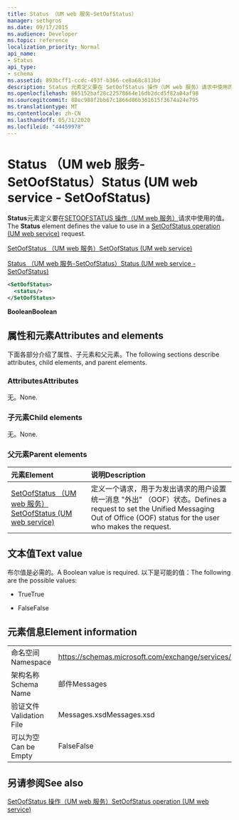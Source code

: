```yaml
---
title: Status （UM web 服务-SetOofStatus）
manager: sethgros
ms.date: 09/17/2015
ms.audience: Developer
ms.topic: reference
localization_priority: Normal
api_name:
- Status
api_type:
- schema
ms.assetid: 893bcff1-ccdc-493f-b366-ce8a68c813bd
description: Status 元素定义要在 SetOofStatus 操作（UM web 服务）请求中使用的值。
ms.openlocfilehash: 865152baf28c22578664e16db2dcd5f82a04af98
ms.sourcegitcommit: 88ec988f2bb67c1866d06b361615f3674a24e795
ms.translationtype: MT
ms.contentlocale: zh-CN
ms.lasthandoff: 05/31/2020
ms.locfileid: "44459978"
---
```

# <a name="status-um-web-service---setoofstatus"></a><span data-ttu-id="85d58-103">Status （UM web 服务-SetOofStatus）</span><span class="sxs-lookup"><span data-stu-id="85d58-103">Status (UM web service - SetOofStatus)</span></span>

<span data-ttu-id="85d58-104">**Status**元素定义要在[SETOOFSTATUS 操作（UM web 服务）](setoofstatus-operation-um-web-service.md)请求中使用的值。</span><span class="sxs-lookup"><span data-stu-id="85d58-104">The **Status** element defines the value to use in a [SetOofStatus operation (UM web service)](setoofstatus-operation-um-web-service.md) request.</span></span> 
  
[<span data-ttu-id="85d58-105">SetOofStatus （UM web 服务）</span><span class="sxs-lookup"><span data-stu-id="85d58-105">SetOofStatus (UM web service)</span></span>](setoofstatus-um-web-service.md)
  
[<span data-ttu-id="85d58-106">Status （UM web 服务-SetOofStatus）</span><span class="sxs-lookup"><span data-stu-id="85d58-106">Status (UM web service - SetOofStatus)</span></span>](status-um-web-servicesetoofstatus.md)
  
```xml
<SetOofStatus>
  <status/>
</SetOofStatus>
```

 <span data-ttu-id="85d58-107">**Boolean**</span><span class="sxs-lookup"><span data-stu-id="85d58-107">**Boolean**</span></span>
## <a name="attributes-and-elements"></a><span data-ttu-id="85d58-108">属性和元素</span><span class="sxs-lookup"><span data-stu-id="85d58-108">Attributes and elements</span></span>

<span data-ttu-id="85d58-109">下面各部分介绍了属性、子元素和父元素。</span><span class="sxs-lookup"><span data-stu-id="85d58-109">The following sections describe attributes, child elements, and parent elements.</span></span>
  
### <a name="attributes"></a><span data-ttu-id="85d58-110">Attributes</span><span class="sxs-lookup"><span data-stu-id="85d58-110">Attributes</span></span>

<span data-ttu-id="85d58-111">无。</span><span class="sxs-lookup"><span data-stu-id="85d58-111">None.</span></span>
  
### <a name="child-elements"></a><span data-ttu-id="85d58-112">子元素</span><span class="sxs-lookup"><span data-stu-id="85d58-112">Child elements</span></span>

<span data-ttu-id="85d58-113">无。</span><span class="sxs-lookup"><span data-stu-id="85d58-113">None.</span></span>
  
### <a name="parent-elements"></a><span data-ttu-id="85d58-114">父元素</span><span class="sxs-lookup"><span data-stu-id="85d58-114">Parent elements</span></span>

|<span data-ttu-id="85d58-115">**元素**</span><span class="sxs-lookup"><span data-stu-id="85d58-115">**Element**</span></span>|<span data-ttu-id="85d58-116">**说明**</span><span class="sxs-lookup"><span data-stu-id="85d58-116">**Description**</span></span>|
|:-----|:-----|
|[<span data-ttu-id="85d58-117">SetOofStatus （UM web 服务）</span><span class="sxs-lookup"><span data-stu-id="85d58-117">SetOofStatus (UM web service)</span></span>](setoofstatus-um-web-service.md) <br/> |<span data-ttu-id="85d58-118">定义一个请求，用于为发出请求的用户设置统一消息 "外出" （OOF）状态。</span><span class="sxs-lookup"><span data-stu-id="85d58-118">Defines a request to set the Unified Messaging Out of Office (OOF) status for the user who makes the request.</span></span>  <br/> |
   
## <a name="text-value"></a><span data-ttu-id="85d58-119">文本值</span><span class="sxs-lookup"><span data-stu-id="85d58-119">Text value</span></span>

<span data-ttu-id="85d58-120">布尔值是必需的。</span><span class="sxs-lookup"><span data-stu-id="85d58-120">A Boolean value is required.</span></span> <span data-ttu-id="85d58-121">以下是可能的值：</span><span class="sxs-lookup"><span data-stu-id="85d58-121">The following are the possible values:</span></span>
  
- <span data-ttu-id="85d58-122">True</span><span class="sxs-lookup"><span data-stu-id="85d58-122">True</span></span>
    
- <span data-ttu-id="85d58-123">False</span><span class="sxs-lookup"><span data-stu-id="85d58-123">False</span></span>
    
## <a name="element-information"></a><span data-ttu-id="85d58-124">元素信息</span><span class="sxs-lookup"><span data-stu-id="85d58-124">Element information</span></span>

|||
|:-----|:-----|
|<span data-ttu-id="85d58-125">命名空间</span><span class="sxs-lookup"><span data-stu-id="85d58-125">Namespace</span></span>  <br/> |https://schemas.microsoft.com/exchange/services/2006/messages  <br/> |
|<span data-ttu-id="85d58-126">架构名称</span><span class="sxs-lookup"><span data-stu-id="85d58-126">Schema Name</span></span>  <br/> |<span data-ttu-id="85d58-127">邮件</span><span class="sxs-lookup"><span data-stu-id="85d58-127">Messages</span></span>  <br/> |
|<span data-ttu-id="85d58-128">验证文件</span><span class="sxs-lookup"><span data-stu-id="85d58-128">Validation File</span></span>  <br/> |<span data-ttu-id="85d58-129">Messages.xsd</span><span class="sxs-lookup"><span data-stu-id="85d58-129">Messages.xsd</span></span>  <br/> |
|<span data-ttu-id="85d58-130">可以为空</span><span class="sxs-lookup"><span data-stu-id="85d58-130">Can be Empty</span></span>  <br/> |<span data-ttu-id="85d58-131">False</span><span class="sxs-lookup"><span data-stu-id="85d58-131">False</span></span>  <br/> |
   
## <a name="see-also"></a><span data-ttu-id="85d58-132">另请参阅</span><span class="sxs-lookup"><span data-stu-id="85d58-132">See also</span></span>



[<span data-ttu-id="85d58-133">SetOofStatus 操作（UM web 服务）</span><span class="sxs-lookup"><span data-stu-id="85d58-133">SetOofStatus operation (UM web service)</span></span>](setoofstatus-operation-um-web-service.md)

